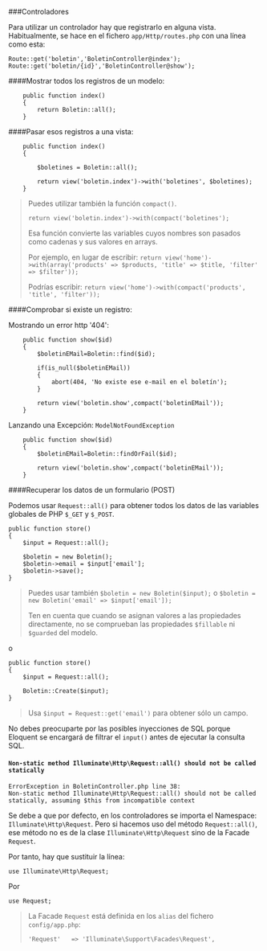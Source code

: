 ###Controladores

Para utilizar un controlador hay que registrarlo en alguna vista. Habitualmente, se hace en el fichero `app/Http/routes.php` con una línea como esta:

```
Route::get('boletin','BoletinController@index');
Route::get('boletin/{id}','BoletinController@show');
```

####Mostrar todos los registros de un modelo:

```
    public function index()
    {
        return Boletin::all();
    }
```

####Pasar esos registros a una vista:

```
    public function index()
    {

		$boletines = Boletin::all();

		return view('boletin.index')->with('boletines', $boletines);
    }
```

> Puedes utilizar también la función `compact()`.
>
> `return view('boletin.index')->with(compact('boletines');`
>
> Esa función convierte las variables cuyos nombres son pasados como cadenas y sus valores en arrays.
>
> Por ejemplo, en lugar de escribir: 
> `return view('home')->with(array('products' => $products, 'title' => $title, 'filter' => $filter'));`
>
> Podrías escribir:
> `return view('home')->with(compact('products', 'title', 'filter'));`

####Comprobar si existe un registro:

Mostrando un error http '404':

```
    public function show($id)
    {
	    $boletinEMail=Boletin::find($id);

	    if(is_null($boletinEMail))
	    {
		    abort(404, 'No existe ese e-mail en el boletín');
	    }

	    return view('boletin.show',compact('boletinEMail'));
    }
```

Lanzando una Excepción: `ModelNotFoundException` 

```
    public function show($id)
    {
	    $boletinEMail=Boletin::findOrFail($id);

	    return view('boletin.show',compact('boletinEMail'));
    }
```

####Recuperar los datos de un formulario (POST)

Podemos usar `Request::all()` para obtener todos los datos de las variables globales de PHP `$_GET` y `$_POST`. 

```
public function store()
{
    $input = Request::all();
	
	$boletin = new Boletin();
	$boletin->email = $input['email'];
	$boletin->save();
}
```

> Puedes usar también `$boletin = new Boletin($input);` o `$boletin = new Boletin('email' => $input['email']);`
> 
> Ten en cuenta que cuando se asignan valores a las propiedades directamente, no se comprueban las propiedades `$fillable` ni `$guarded` del modelo.

o 

```
public function store()
{
    $input = Request::all();
	
	Boletin::Create($input);
}
```

> Usa `$input = Request::get('email')` para obtener sólo un campo.

No debes preocuparte por las posibles inyecciones de SQL porque Eloquent se encargará de filtrar el `input()` antes de ejecutar la consulta SQL.

#### `Non-static method Illuminate\Http\Request::all() should not be called statically`

```
ErrorException in BoletinController.php line 38:
Non-static method Illuminate\Http\Request::all() should not be called statically, assuming $this from incompatible context
```

Se debe a que por defecto, en los controladores se importa el Namespace: `Illuminate\Http\Request`. Pero si hacemos uso del método `Request::all()`, ese método no es de la clase `Illuminate\Http\Request` sino de la Facade `Request`. 

Por tanto, hay que sustituir la línea:

```
use Illuminate\Http\Request;
```

Por

```
use Request;
```

> La Facade `Request` está definida en los `alias` del fichero `config/app.php`: 
> ```
> 'Request'   => 'Illuminate\Support\Facades\Request',
> ```